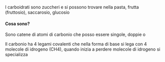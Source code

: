 I carboidrati sono zuccheri e si possono trovare nella pasta, frutta (fruttosio), saccarosio, glucosio 

#### Cosa sono?
Sono catene di atomi di carbonio che posso essere singole, doppie o 

Il carbonio ha 4 legami covalenti che nella forma di base si lega con 4 molecole di idrogeno (CH4), quando inizia a perdere molecole di idrogeno si specializza

